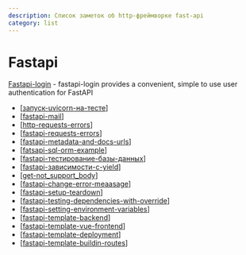 ```yaml
---
description: Список заметок об http-фреймворке fast-api
category: list
---
```

# Fastapi

[Fastapi-login](https://fastapi-login.readthedocs.io/) - fastapi-login provides a convenient, simple to use user authentication for FastAPI

- [[запуск-uvicorn-на-тесте]]
- [[fastapi-mail]]
- [[http-requests-errors]]
- [[fastapi-requests-errors]]
- [[fastapi-metadata-and-docs-urls]]
- [[fatsapi-sql-orm-example]]
- [[fastapi-тестирование-базы-данных]]
- [[fastapi-зависимости-с-yield]]
- [[get-not_support_body]]
- [[fastapi-change-error-meaasage]]
- [[fastapi-setup-teardown]]
- [[fastapi-testing-dependencies-with-override]]
- [[fastapi-setting-environment-variables]]
- [[fastapi-template-backend]]
- [[fastapi-template-vue-frontend]]
- [[fastapi-template-deployment]]
- [[fastapi-template-buildin-routes]]

[//begin]: # "Autogenerated link references for markdown compatibility"
[запуск-uvicorn-на-тесте]: ../notes/запуск-uvicorn-на-тесте "Fast-api v3 спецификация"
[fastapi-mail]: ../notes/fastapi-mail "Fastapi-mail"
[http-requests-errors]: ../notes/http-requests-errors "Http-requests"
[fastapi-requests-errors]: ../notes/fastapi-requests-errors "Fastapi-requests-errors"
[fastapi-metadata-and-docs-urls]: ../notes/fastapi-metadata-and-docs-urls "Fastapi-Metadata-and-Docs-URLs"
[fatsapi-sql-orm-example]: ../notes/fatsapi-sql-orm-example "Fatsapi-sql-orm-example"
[fastapi-тестирование-базы-данных]: ../notes/fastapi-тестирование-базы-данных "Fastapi-тестирование-базы-данных"
[fastapi-зависимости-с-yield]: ../notes/fastapi-зависимости-с-yield "Fastapi-зависимости-с-yield"
[get-not_support_body]: ../notes/get-not_support_body "GET not support body"
[fastapi-change-error-meaasage]: ../notes/fastapi-change-error-meaasage "Fastapi-change-error-meaasage"
[fastapi-setup-teardown]: ../notes/fastapi-setup-teardown "Fastapi-setup-teardown"
[fastapi-testing-dependencies-with-override]: ../notes/fastapi-testing-dependencies-with-override "Fastapi testing dependencies with owerride"
[fastapi-setting-environment-variables]: ../notes/fastapi-setting-environment-variables "Fastapi environment variables"
[fastapi-template-backend]: ../notes/fastapi-template-backend "Fastapi-template-backend"
[fastapi-template-vue-frontend]: ../notes/fastapi-template-vue-frontend "Fastapi frontend development"
[fastapi-template-deployment]: ../notes/fastapi-template-deployment "fastapi template deployment"
[fastapi-template-buildin-routes]: ../notes/fastapi-template-buildin-routes "Fastapi template buildin routes"
[//end]: # "Autogenerated link references"